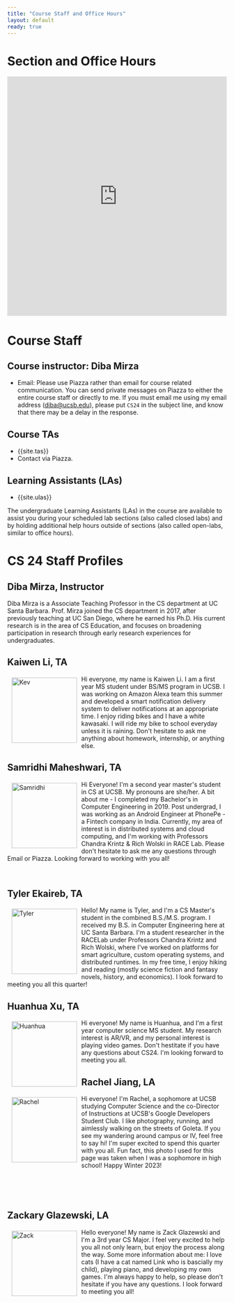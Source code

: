 ```yaml
---
title: "Course Staff and Office Hours"
layout: default
ready: true
---
```


<style>
 iframe { width: 100%; height: 550px; }
</style>

# Section and Office Hours

<iframe src="https://calendar.google.com/calendar/embed?src=c_c7788493d2e424992c5a2393def31662bb2ccc39ccd03e51da61510f965f71e3%40group.calendar.google.com&ctz=America%2FLos_Angeles&mode=WEEK&showTitle=0" style="border: 0" frameborder="0" scrolling="no"></iframe>

# Course Staff<a name="staff"></a>

## Course instructor: Diba Mirza

- Email: Please use Piazza rather than email for course related communication. You can send private messages on Piazza to either the entire course staff or directly to me. If you must email me using my email address (diba@ucsb.edu), please put `CS24` in the subject line, and know that there may be a delay in the response.

## Course TAs

- {{site.tas}}
- Contact via Piazza.

## Learning Assistants (LAs)

- {{site.ulas}}

The undergraduate Learning Assistants (LAs) in the course are available to assist you during your scheduled lab sections (also called closed labs) and by holding additional help hours outside of sections (also called open-labs, similar to office hours).

# CS 24 Staff Profiles

## Diba Mirza, Instructor

Diba Mirza is a Associate Teaching Professor in the CS department at UC Santa
Barbara. Prof. Mirza joined the CS department in 2017, after
previously teaching at UC San Diego, where he earned his Ph.D. His current
research is in the area of CS Education, and focuses
on broadening participation in research through early research experiences for undergraduates.

## Kaiwen Li, TA

<img src="../staff/CS16-F22-Kaiwen-Li.jpg" alt="Kev" width="150px" style="float: left; margin: 5px 10px 10px 10px;">

Hi everyone, my name is Kaiwen Li. I am a first year MS student under BS/MS program in UCSB. I was working on Amazon Alexa team this summer and developed a smart notification delivery system to deliver notifications at an appropriate time. I enjoy riding bikes and I have a white kawasaki. I will ride my bike to school everyday unless it is raining. Don't hesitate to ask me anything about homework, internship, or anything else.

## Samridhi Maheshwari, TA

<img src="../staff/CS24-W23-Samridhi-M.jpg" alt="Samridhi" width="150px" style="float: left; margin: 5px 10px 10px 10px;">

Hi Everyone! I'm a second year master's student in CS at UCSB. My pronouns are she/her. A bit about me - I completed my Bachelor's in Computer Engineering in 2019. Post undergrad, I was working as an Android Engineer at PhonePe - a Fintech company in India. Currently, my area of interest is in distributed systems and cloud computing, and I'm working with Professors Chandra Krintz & Rich Wolski in RACE Lab. Please don't hesitate to ask me any questions through Email or Piazza. Looking forward to working with you all!

<br>

## Tyler Ekaireb, TA

<img src="../staff/CS24-W23-Tyler-E.jpg" alt="Tyler" width="150px" style="float: left; margin: 5px 10px 10px 10px;">

Hello! My name is Tyler, and I'm a CS Master's student in the combined B.S./M.S. program. I received my B.S. in Computer Engineering here at UC Santa Barbara. I'm a student researcher in the RACELab under Professors Chandra Krintz and Rich Wolski, where I've worked on platforms for smart agriculture, custom operating systems, and distributed runtimes. In my free time, I enjoy hiking and reading (mostly science fiction and fantasy novels, history, and economics). I look forward to meeting you all this quarter!

 
## Huanhua Xu, TA
<img src="../staff/CS24-W23-Huanhua-X.jpg" alt="Huanhua" width="150px" style="float: left; margin: 5px 10px 10px 10px;">
Hi everyone! My name is Huanhua, and I'm a first year computer science MS student. My research interest is AR/VR, and my personal interest is playing video games. Don't hestitate if you have any questions about CS24. I'm looking forward to meeting you all.


## Rachel Jiang, LA

<img src="../staff/CS24-W23-Rachel-J.jpeg" alt="Rachel" width="150px" style="float: left; margin: 5px 10px 10px 10px;">

Hi everyone! I'm Rachel, a sophomore at UCSB studying Computer Science and the co-Director of Instructions at UCSB's Google Developers Student Club. I like photography, running, and aimlessly walking on the streets of Goleta. If you see my wandering around campus or IV, feel free to say hi! I'm super excited to spend this quarter with you all. Fun fact, this photo I used for this page was taken when I was a sophomore in high school! Happy Winter 2023!

<br>
<br>
<br>

## Zackary Glazewski, LA

<img src="../staff/CS16-zackGlazewski.jpg" alt="Zack" width="150px" style="float: left; margin: 5px 10px 10px 10px;">

Hello everyone! My name is Zack Glazewski and I'm a 3rd year CS Major. I feel very excited to help you all not only learn, but enjoy the process along the way. Some more information about me: I love cats (I have a cat named Link who is bascially my child), playing piano, and developing my own games. I'm always happy to help, so please don't hesitate if you have any questions. I look forward to meeting you all!

